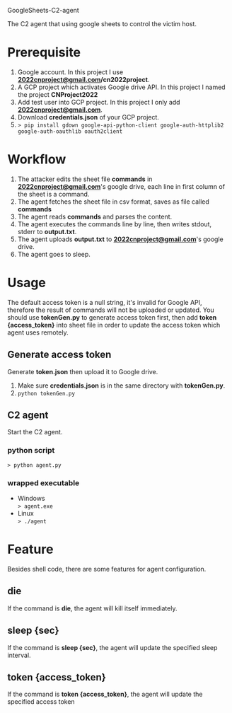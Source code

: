 GoogleSheets-C2-agent

The C2 agent that using google sheets to control the victim host.

# Prerequisite
1. Google account. In this project I use **2022cnproject@gmail.com/cn2022project**.
2. A GCP project which activates Google drive API. In this project I named the project **CNProject2022**
3. Add test user into GCP project. In this project I only add **2022cnproject@gmail.com**.
4. Download **credentials.json** of your GCP project.
5. `> pip install gdown google-api-python-client google-auth-httplib2 google-auth-oauthlib oauth2client`

# Workflow
1. The attacker edits the sheet file **commands** in **2022cnproject@gmail.com**'s google drive, each line in first column of the sheet is a command.
2. The agent fetches the sheet file in csv format, saves as file called **commands**
3. The agent reads **commands** and parses the content.
4. The agent executes the commands line by line, then writes stdout, stderr to **output.txt**.
5. The agent uploads **output.txt** to **2022cnproject@gmail.com**'s google drive.
6. The agent goes to sleep.

# Usage
The default access token is a null string, it's invalid for Google API, therefore the result of commands will not be uploaded or updated. You should use **tokenGen.py** to generate access token first, then add **token {access_token}** into sheet file in order to update the access token which agent uses remotely.

## Generate access token
Generate **token.json** then upload it to Google drive.
1. Make sure **credentials.json** is in the same directory with **tokenGen.py**.
2. `python tokenGen.py`

## C2 agent
Start the C2 agent.

### python script
`> python agent.py`

### wrapped executable
- Windows<br>
`> agent.exe`
- Linux<br>
`> ./agent`

# Feature
Besides shell code, there are some features for agent configuration. 
## die
If the command is **die**, the agent will kill itself immediately.

## sleep {sec}
If the command is **sleep {sec}**, the agent will update the specified sleep interval.

## token {access_token}
If the command is **token {access_token}**, the agent will update the specified access token
